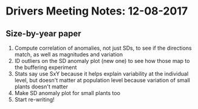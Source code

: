 # Drivers Meeting Notes: 12-08-2017

##	Size-by-year paper

1. Compute correlation of anomalies, not just SDs, to see if the directions match, as well as magnitudes and variation
2. ID outliers on the SD anomaly plot (new one) to see how those map to the buffering experiment
3. Stats say use SxY because it helps explain variability at the individual level, but doesn't matter at population level because variation of small plants doesn't matter
4. Make SD anomaly plot for small plants too
5. Start re-writing!


